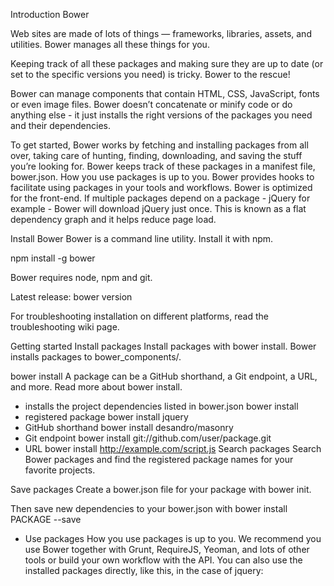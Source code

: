Introduction Bower

Web sites are made of lots of things — frameworks, libraries, assets, and utilities. Bower manages all these things for you.

Keeping track of all these packages and making sure they are up to date (or set to the specific versions you need) is tricky. Bower to the rescue!

Bower can manage components that contain HTML, CSS, JavaScript, fonts or even image files. Bower doesn’t concatenate or minify code or do anything else - it just installs the right versions of the packages you need and their dependencies.

To get started, Bower works by fetching and installing packages from all over, taking care of hunting, finding, downloading, and saving the stuff you’re looking for. Bower keeps track of these packages in a manifest file, bower.json. How you use packages is up to you. Bower provides hooks to facilitate using packages in your tools and workflows.
Bower is optimized for the front-end. If multiple packages depend on a package - jQuery for example - Bower will download jQuery just once. This is known as a flat dependency graph and it helps reduce page load.

Install Bower
Bower is a command line utility. Install it with npm.

npm install -g bower

Bower requires node, npm and git.

Latest release: bower version

For troubleshooting installation on different platforms, read the troubleshooting wiki page.

Getting started
Install packages
Install packages with bower install. Bower installs packages to bower_components/.

bower install <package>
A package can be a GitHub shorthand, a Git endpoint, a URL, and more. Read more about bower install.

- installs the project dependencies listed in bower.json
bower install
- registered package
bower install jquery
- GitHub shorthand
bower install desandro/masonry
- Git endpoint
bower install git://github.com/user/package.git
- URL
bower install http://example.com/script.js
Search packages
Search Bower packages and find the registered package names for your favorite projects.

Save packages
Create a bower.json file for your package with bower init.

Then save new dependencies to your bower.json with bower install PACKAGE --save

- Use packages
How you use packages is up to you. We recommend you use Bower together with Grunt, RequireJS, Yeoman, and lots of other tools or build your own workflow with the API. You can also use the installed packages directly, like this, in the case of jquery:

<script src="bower_components/jquery/dist/jquery.min.js">
</script>
